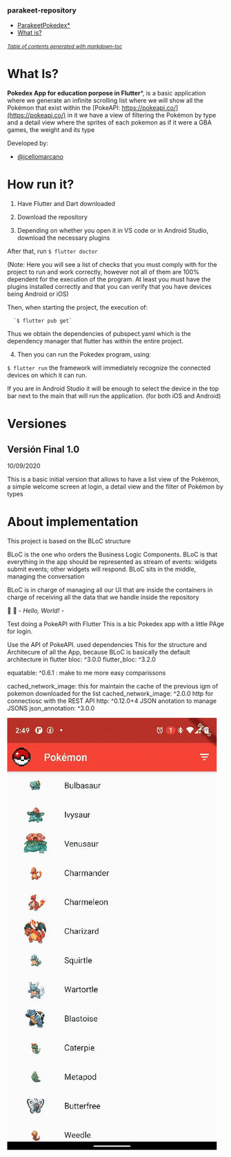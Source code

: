 ### parakeet-repository

- [ParakeetPokedex*](#parakeet-repository-)
- [What is?](#what-is)


<small><i><a href='http://ecotrust-canada.github.io/markdown-toc/'>Table of contents generated with markdown-toc</a></i></small>




# What Is?

**Pokedex App for education porpose in Flutter***, is a basic application where we generate an infinite scrolling list where we will show all the Pokémon that exist within the  [PokeAPI: https://pokeapi.co/](https://pokeapi.co/) in it we have a view of filtering the Pokémon by type and a detail view where the sprites of each pokemon as if it were a GBA games, the weight and its type

Developed by: 

- [@jcellomarcano](https://github.com/jcellomarcano)

# How run it? 

1. Have Flutter and Dart downloaded

2. Download the repository

3. Depending on whether you open it in VS code or in Android Studio, download the necessary plugins

After that, run
  `$ flutter doctor`

  (Note: Here you will see a list of checks that you must comply with for the project to run and work correctly, however not all of them are 100% dependent for the execution of the program. At least you must have the plugins installed correctly and that you can verify that you have devices being Android or iOS)

Then, when starting the project, the execution of:

      `$ flutter pub get`
Thus we obtain the dependencies of pubspect.yaml which is the dependency manager that flutter has within the entire project.

4. Then you can run the Pokedex program, using:

  `$ flutter run`
    the framework will immediately recognize the connected devices on which it can run.

If you are in Android Studio it will be enough to select the device in the top bar next to the main that will run the application. (for both iOS and Android)


# Versiones

## Versión Final 1.0
10/09/2020 

This is a basic initial version that allows to have a list view of the Pokémon, a simple welcome screen at login, a detail view and the filter of Pokémon by types



# About implementation

This project is based on the BLoC structure

BLoC is the one who orders the Business Logic Components. BLoC is that everything in the app should be represented as stream of events: widgets submit events; other widgets will respond. BLoC sits in the middle, managing the conversation

BLoC is in charge of managing all our UI that are inside the containers in charge of receiving all the data that we handle inside the repository


:robot: :speech_balloon: *- Hello, World! -* 

Test doing a PokeAPI with Flutter
This is a bic Pokedex app with a little PAge for login. 

Use the API of PokeAPI. 
used dependencies
This for the structure and Architecure of all the App, because BLoC is basically the default architecture in flutter
  bloc: ^3.0.0
  flutter_bloc: ^3.2.0
  
  equatable: ^0.6.1 : make to me more easy comparissons 
  
  cached_network_image: this for maintain the cache of the previous igm of pokemon downloaded for the list
  cached_network_image: ^2.0.0
  http for connectiosc with the REST API
  http: ^0.12.0+4
  JSON anotation to manage JSONS
  json_annotation: ^3.0.0
  
  ![Farmers Market Finder Demo](res/GIF-200910_054452.gif)

